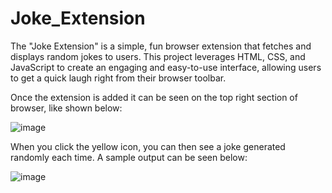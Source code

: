 # Joke_Extension

The "Joke Extension" is a simple, fun browser extension that fetches and displays random jokes to users. This project leverages HTML, CSS, and JavaScript to create an engaging and easy-to-use interface, allowing users to get a quick laugh right from their browser toolbar.

Once the extension is added it can be seen on the top right section of browser, like shown below:

![image](https://github.com/AditiGoyal26/Joke_Extension/assets/129757364/010e3035-7ba7-4ab7-b7f0-25c719b79997)

When you click the yellow icon, you can then see a joke generated randomly each time.
A sample output can be seen below:

![image](https://github.com/AditiGoyal26/Joke_Extension/assets/129757364/3fa845d5-a4a0-4e6a-b753-f40e3a4d9f27)


